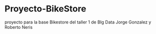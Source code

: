 # Proyecto-BikeStore
proyecto para la base Bikestore del taller 1 de BIg Data Jorge Gonzalez y Roberto Neris
